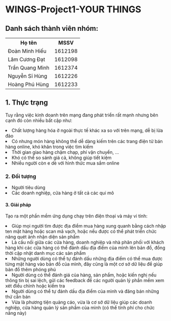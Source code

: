 <!DOCTYPE html>
<html>
<head>
<title>Wings Page</title>
</head>
<body>

<h1>WINGS-Project1-YOUR THINGS</h1>
<h2> Danh sách thành viên nhóm: </h2>
   <table style="width:100%">
  <tr>
    <th>Họ tên</th>
    <th>MSSV</th> 
  </tr>
  <tr>
    <td>Đoàn Minh Hiếu</td>
    <td>1612198</td>



  </tr>
  <tr>
    <td>Lâm Cương Đạt</td>
    <td>1612098</td> 


  </tr>
  <tr>
        <td>Trần Quang Minh</td> 
        <td>1612374</td>
  </tr>
  <tr>
        <td>Nguyễn Sĩ Hùng</td> 
        <td>1612226</td>
  </tr>
  <tr>
        <td>Hoàng Phú Hùng</td> 
        <td>1612233</td>
  </tr>
</table>
<h2>1. Thực trạng</h2>
<p>Tuy rằng việc kinh doanh trên mạng đang phát triển rất mạnh nhưng bên cạnh đó còn nhiều bất cập như:
<li> Chất lượng hàng hóa ở ngoài  thực tế khác xa so với trên mạng, dễ bị lừa đảo</li>
<li> Có nhưng món hàng không thể dễ dàng kiếm trên các trang điện tử bán hàng online, khó khăn trong việc tìm kiếm</li>
<li> Thời gian giao hàng chậm chạp, phí vận chuyển, …</li>
<li> Khó có thể so sánh giá cả, không giúp tiết kiệm</li>
<li> Nhiều người còn e dè với hình thức mua sắm online</li>
</p>
<h3>2. Đối tượng</h3>
<p><li> Người tiêu dùng</li>
<li> Các doanh nghiệp, cửa hàng ở tất cả các qui mô</li></p>
<h4>3. Giải pháp</h4>
<p>Tạo ra một phần mềm ứng dụng chạy trên điện thoại và máy vi tính:
<li> Giúp mọi người tìm được địa điểm mua hàng xung quanh bằng cách nhập ten mặt hàng hoặc scan mã vạch, hoặc nếu được có thể phát triển chức năng quét ảnh nhận diện sản phẩm</li>
<li> Là cầu nối giữa các cửa hàng, doanh nghiệp và nhà phân phối với khách hàng khi các cửa hàng có thể đánh dấu địa điểm của mình lên bản đồ, đồng thời cập nhật danh mục các sản phẩm</li>
<li> Những người dùng có thể tự đánh dấu những địa điểm có thể mua được từng mặt hàng vào bản đồ của mình, đây cũng là một cơ sở dữ liệu để giúp bản đồ thêm phóng phú</li>
<li> Người dùng có thể đánh giá của hàng, sản phẩm, hoặc kiến nghị nếu thông tin bị sai lệch, gửi các feedback để các người quản lý phần mềm xem xét điều chỉnh hoặc kiểm tra</li>
<li> Người dùng có thể tự đánh dấu địa điểm của mình và đăng bán những thứ cần bán</li>
<li> Vừa là phương tiện quảng cáo, vừa là cơ sở dữ liệu giúp các doanh nghiệp, cửa hàng quản lý sản phẩm của mình (có thể tính phí cho chức năng này)</li>

</p>

</body>
</html>
